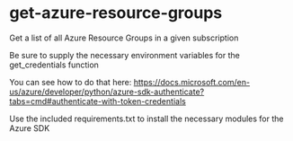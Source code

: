# get-azure-resource-groups
Get a list of all Azure Resource Groups in a given subscription

Be sure to supply the necessary environment variables for the get_credentials function

You can see how to do that here: https://docs.microsoft.com/en-us/azure/developer/python/azure-sdk-authenticate?tabs=cmd#authenticate-with-token-credentials

Use the included requirements.txt to install the necessary modules for the Azure SDK
